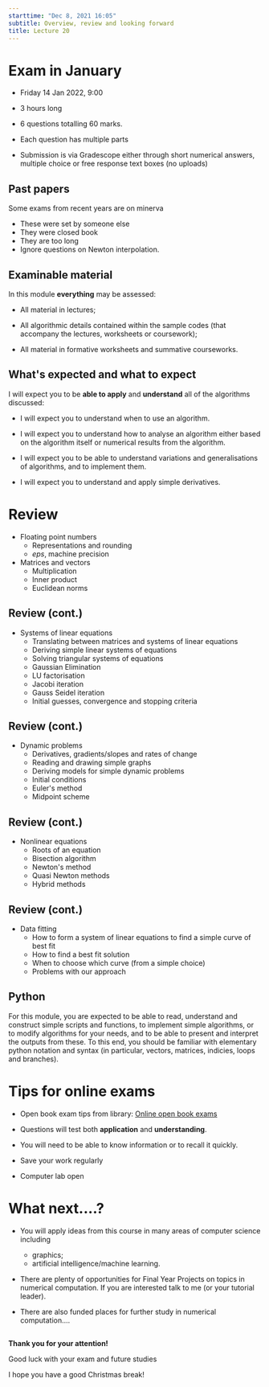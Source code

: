 ```yaml
---
starttime: "Dec 8, 2021 16:05"
subtitle: Overview, review and looking forward
title: Lecture 20
---
```


# Exam in January

-   Friday 14 Jan 2022, 9:00

-   3 hours long

-   6 questions totalling 60 marks.

-   Each question has multiple parts

-   Submission is via Gradescope either through short numerical answers, multiple choice or free response text boxes (no uploads)

## Past papers

Some exams from recent years are on minerva

-   These were set by someone else
-   They were closed book
-   They are too long
-   Ignore questions on Newton interpolation.

## Examinable material

In this module **everything** may be assessed:

-   All material in lectures;

-   All algorithmic details contained within the sample codes (that accompany the lectures, worksheets or coursework);

-   All material in formative worksheets and summative courseworks.

## What's expected and what to expect

I will expect you to be **able to apply** and **understand** all of the algorithms discussed:

-   I will expect you to understand when to use an algorithm.

-   I will expect you to understand how to analyse an algorithm either based on the algorithm itself or numerical results from the algorithm.

-   I will expect you to be able to understand variations and generalisations of algorithms, and to implement them.

-   I will expect you to understand and apply simple derivatives.

# Review

-   Floating point numbers
    -   Representations and rounding
    -   $eps$, machine precision
-   Matrices and vectors
    -   Multiplication
    -   Inner product
    -   Euclidean norms

## Review (cont.)

-   Systems of linear equations
    -   Translating between matrices and systems of linear equations
    -   Deriving simple linear systems of equations
    -   Solving triangular systems of equations
    -   Gaussian Elimination
    -   LU factorisation
    -   Jacobi iteration
    -   Gauss Seidel iteration
    -   Initial guesses, convergence and stopping criteria

## Review (cont.)

-   Dynamic problems
    -   Derivatives, gradients/slopes and rates of change
    -   Reading and drawing simple graphs
    -   Deriving models for simple dynamic problems
    -   Initial conditions
    -   Euler's method
    -   Midpoint scheme

## Review (cont.)

-   Nonlinear equations
    -   Roots of an equation
    -   Bisection algorithm
    -   Newton's method
    -   Quasi Newton methods
    -   Hybrid methods

## Review (cont.)

-   Data fitting
    -   How to form a system of linear equations to find a simple curve of best fit
    -   How to find a best fit solution
    -   When to choose which curve (from a simple choice)
    -   Problems with our approach

## Python

For this module, you are expected to be able to read, understand and construct simple scripts and functions, to implement simple algorithms, or to modify algorithms for your needs, and to be able to present and interpret the outputs from these. To this end, you should be familiar with elementary python notation and syntax (in particular, vectors, matrices, indicies, loops and branches).

# Tips for online exams

-   Open book exam tips from library: [Online open book exams](https://library.leeds.ac.uk/info/1401/academic_skills/191/online_open_exams)

-   Questions will test both **application** and **understanding**.

-   You will need to be able to know information or to recall it quickly.

-   Save your work regularly

-   Computer lab open

# What next....?

-   You will apply ideas from this course in many areas of computer science including

    -   graphics;
    -   artificial intelligence/machine learning.

-   There are plenty of opportunities for Final Year Projects on topics in numerical computation. If you are interested talk to me (or your tutorial leader).

-   There are also funded places for further study in numerical computation....

## 

**Thank you for your attention!**

Good luck with your exam and future studies

I hope you have a good Christmas break!
